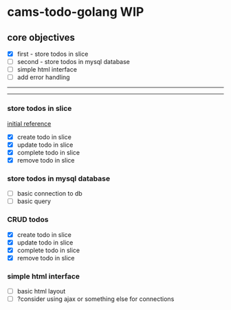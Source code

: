 # cams-todo-golang WIP

## core objectives
- [x] first - store todos in slice
- [ ] second - store todos in mysql database
- [ ] simple html interface 
- [ ] add error handling
---
---
### store todos in slice
[initial reference](https://tutorialedge.net/golang/creating-restful-api-with-golang/)
- [x] create todo in slice
- [x] update todo in slice
- [x] complete todo in slice
- [x] remove todo in slice

### store todos in mysql database
- [ ] basic connection to db
- [ ] basic query

### CRUD todos
- [x] create todo in slice
- [x] update todo in slice
- [x] complete todo in slice
- [x] remove todo in slice

### simple html interface
- [ ] basic html layout
- [ ] ?consider using ajax or something else for connections 